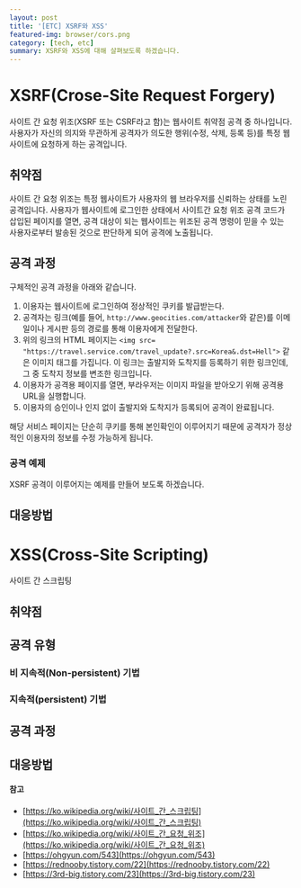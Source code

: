 ```yaml
---
layout: post
title: '[ETC] XSRF와 XSS'
featured-img: browser/cors.png
category: [tech, etc]
summary: XSRF와 XSS에 대해 살펴보도록 하겠습니다.
---
```


# XSRF(Crose-Site Request Forgery)
사이트 간 요청 위조(XSRF 또는 CSRF라고 함)는 웹사이트 취약점 공격 중 하나입니다. 사용자가 자신의 의지와 무관하게 공격자가 의도한 행위(수정, 삭제, 등록 등)를 특정 웹사이트에 요청하게 하는 공격입니다.

## 취약점
사이트 간 요청 위조는 특정 웹사이트가 사용자의 웹 브라우저를 신뢰하는 상태를 노린 공격입니다. 사용자가 웹사이트에 로그인한 상태에서 사이트간 요청 위조 공격 코드가 삽입된 페이지를 열면, 공격 대상이 되는 웹사이트는 위조된 공격 명령이 믿을 수 있는 사용자로부터 발송된 것으로 판단하게 되어 공격에 노출됩니다.

## 공격 과정
구체적인 공격 과정을 아래와 같습니다.

1. 이용자는 웹사이트에 로그인하여 정상적인 쿠키를 발급받는다.
2. 공격자는 링크(예를 들어, `http://www.geocities.com/attacker`와 같은)를 이메일이나 게시판 등의 경로를 통해 이용자에게 전달한다.
3. 위의 링크의 HTML 페이지는 `<img src= "https://travel.service.com/travel_update?.src=Korea&.dst=Hell">` 같은 이미지 태그를 가집니다. 이 링크는 출발지와 도착지를 등록하기 위한 링크인데, 그 중 도착지 정보를 변조한 링크입니다.
4. 이용자가 공격용 페이지를 열면, 부라우저는 이미지 파일을 받아오기 위해 공격용 URL을 실행합니다.
5. 이용자의 승인이나 인지 없이 출발지와 도착지가 등록되어 공격이 완료됩니다.

해당 서비스 페이지는 단순히 쿠키를 통해 본인확인이 이루어지기 때문에 공격자가 정상적인 이용자의 정보를 수정 가능하게 됩니다.

### 공격 예제
XSRF 공격이 이루어지는 예제를 만들어 보도록 하겠습니다.

## 대응방법

# XSS(Cross-Site Scripting)
사이트 간 스크립팅

## 취약점

## 공격 유형

### 비 지속적(Non-persistent) 기법

### 지속적(persistent) 기법

## 공격 과정

## 대응방법

#### 참고
- [https://ko.wikipedia.org/wiki/사이트_간_스크립팅](https://ko.wikipedia.org/wiki/사이트_간_스크립팅)
- [https://ko.wikipedia.org/wiki/사이트_간_요청_위조](https://ko.wikipedia.org/wiki/사이트_간_요청_위조)
- [https://ohgyun.com/543](https://ohgyun.com/543)
- [https://rednooby.tistory.com/22](https://rednooby.tistory.com/22)
- [https://3rd-big.tistory.com/23](https://3rd-big.tistory.com/23)